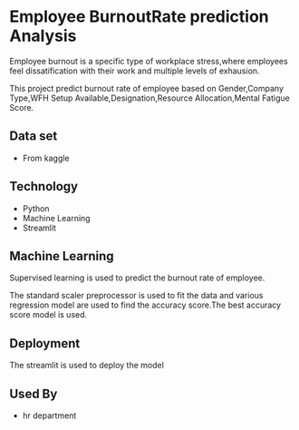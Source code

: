 # Employee BurnoutRate prediction Analysis
  Employee burnout is a specific type of workplace stress,where employees feel dissatification with their work and multiple levels of exhausion.

  This project predict burnout rate of employee based on Gender,Company Type,WFH Setup Available,Designation,Resource Allocation,Mental Fatigue Score.
  

## Data set
- From kaggle
## Technology
- Python
- Machine Learning
- Streamlit
## Machine Learning
  Supervised learning is used to predict the burnout rate of employee.

   The standard scaler preprocessor is used to fit the data and various regression model are used to find the accuracy score.The best accuracy score model is used.
     
## Deployment
  The streamlit is used to deploy the model
## Used By
 - hr department
